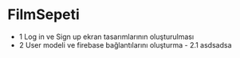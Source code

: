 # FilmSepeti

- 1 Log in ve Sign up ekran tasarımlarının oluşturulması
- 2 User modeli ve firebase bağlantılarını oluşturma
                         - 2.1 asdsadsa
